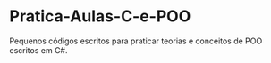 # Pratica-Aulas-C-e-POO
Pequenos códigos escritos para praticar teorias e conceitos de POO escritos em C#.

